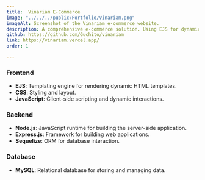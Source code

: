 ```yaml
---
title:  Vinariam E-Commerce
image: "../../../public/Portfolio/Vinariam.png"
imageAlt: Screenshot of the Vinariam e-commerce website.
description: A comprehensive e-commerce solution. Using EJS for dynamic templating, CSS for styling, and JavaScript for client-side scripting. Built and managed the backend with Node.js, Express.js, and Sequelize, integrating a MySQL database for efficient data management.
github: https://github.com/Guchito/vinariam
link: https://vinariam.vercel.app/
order: 1

---
```

### **Frontend**
- **EJS**: Templating engine for rendering dynamic HTML templates.
- **CSS**: Styling and layout.
- **JavaScript**: Client-side scripting and dynamic interactions.

### **Backend**
- **Node.js**: JavaScript runtime for building the server-side application.
- **Express.js**: Framework for building web applications.
- **Sequelize**: ORM for database interaction.

### **Database**
- **MySQL**: Relational database for storing and managing data.
